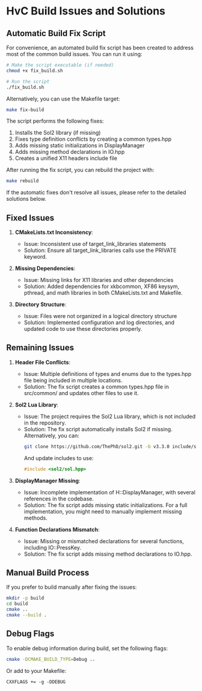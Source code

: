 # HvC Build Issues and Solutions

## Automatic Build Fix Script

For convenience, an automated build fix script has been created to address most of the common build issues. You can run it using:

```bash
# Make the script executable (if needed)
chmod +x fix_build.sh

# Run the script
./fix_build.sh
```

Alternatively, you can use the Makefile target:

```bash
make fix-build
```

The script performs the following fixes:
1. Installs the Sol2 library (if missing)
2. Fixes type definition conflicts by creating a common types.hpp
3. Adds missing static initializations in DisplayManager
4. Adds missing method declarations in IO.hpp
5. Creates a unified X11 headers include file

After running the fix script, you can rebuild the project with:

```bash
make rebuild
```

If the automatic fixes don't resolve all issues, please refer to the detailed solutions below.

## Fixed Issues

1. **CMakeLists.txt Inconsistency**: 
   - Issue: Inconsistent use of target_link_libraries statements
   - Solution: Ensure all target_link_libraries calls use the PRIVATE keyword.

2. **Missing Dependencies**:
   - Issue: Missing links for X11 libraries and other dependencies
   - Solution: Added dependencies for xkbcommon, XF86 keysym, pthread, and math libraries in both CMakeLists.txt and Makefile.

3. **Directory Structure**:
   - Issue: Files were not organized in a logical directory structure
   - Solution: Implemented configuration and log directories, and updated code to use these directories properly.

## Remaining Issues

1. **Header File Conflicts**:
   - Issue: Multiple definitions of types and enums due to the types.hpp file being included in multiple locations.
   - Solution: The fix script creates a common types.hpp file in src/common/ and updates other files to use it.

2. **Sol2 Lua Library**:
   - Issue: The project requires the Sol2 Lua library, which is not included in the repository.
   - Solution: The fix script automatically installs Sol2 if missing. Alternatively, you can:
     ```bash
     git clone https://github.com/ThePhD/sol2.git -b v3.3.0 include/sol2
     ```
     And update includes to use:
     ```cpp
     #include <sol2/sol.hpp>
     ```

3. **DisplayManager Missing**:
   - Issue: Incomplete implementation of H::DisplayManager, with several references in the codebase.
   - Solution: The fix script adds missing static initializations. For a full implementation, you might need to manually implement missing methods.

4. **Function Declarations Mismatch**:
   - Issue: Missing or mismatched declarations for several functions, including IO::PressKey.
   - Solution: The fix script adds missing method declarations to IO.hpp.

## Manual Build Process

If you prefer to build manually after fixing the issues:

```bash
mkdir -p build
cd build
cmake ..
cmake --build .
```

## Debug Flags

To enable debug information during build, set the following flags:

```bash
cmake -DCMAKE_BUILD_TYPE=Debug ..
```

Or add to your Makefile:

```make
CXXFLAGS += -g -DDEBUG
``` 